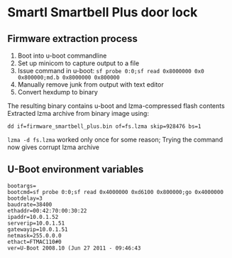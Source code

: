 # SmartI Smartbell Plus door lock

## Firmware extraction process

 1. Boot into u-boot commandline
 2. Set up minicom to capture output to a file
 3. Issue command in u-boot:  ```sf probe 0:0;sf read 0x8000000 0x0 0x800000;md.b 0x8000000 0x800000```
 4. Manually remove junk from output with text editor
 5. Convert hexdump to binary

The resulting binary contains u-boot and lzma-compressed flash contents
Extracted lzma archive from binary image using: 

```dd if=firmware_smartbell_plus.bin of=fs.lzma skip=928476 bs=1```

```lzma -d fs.lzma```  worked only once for some reason; Trying the command now gives corrupt lzma archive

## U-Boot environment variables

```=> printenv                                                                                                                                                                                                          
bootargs=                                                                                                                                                                                                            
bootcmd=sf probe 0:0;sf read 0x4000000 0xd6100 0x800000;go 0x4000000                                                                                                                                                 
bootdelay=3                                                                                                                                                                                                          
baudrate=38400                                                                                                                                                                                                       
ethaddr=00:42:70:00:30:22                                                                                                                                                                                            
ipaddr=10.0.1.52                                                                                                                                                                                                     
serverip=10.0.1.51                                                                                                                                                                                                   
gatewayip=10.0.1.51                                                                                                                                                                                                  
netmask=255.0.0.0                                                                                                                                                                                                    
ethact=FTMAC110#0                                                                                                                                                                                                    
ver=U-Boot 2008.10 (Jun 27 2011 - 09:46:43
```

